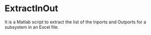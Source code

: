 # ExtractInOut
It is a Matlab script to extract the list of the Inports and Outports for a subsystem in an Excel file.
